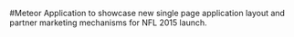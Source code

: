 #Meteor Application to showcase new single page application layout and partner marketing mechanisms for NFL 2015 launch.
